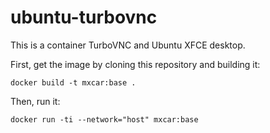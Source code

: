 # ubuntu-turbovnc

This is a container TurboVNC and Ubuntu XFCE desktop.

First, get the image by cloning this repository and building it:
```
docker build -t mxcar:base .
```

Then, run it:
```
docker run -ti --network="host" mxcar:base
```

